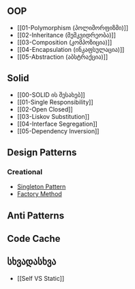 
## OOP
- [[01-Polymorphism (პოლიმორფიზმი)]]
- [[02-Inheritance (მემკვიდრეობა)]]
- [[03-Composition (კომპოზიცია)]] 
- [[04-Encapsulation (ინკაფსულაცია)]]
- [[05-Abstraction (აბსტრაქცია)]]

## Solid
- [[00-SOLID ის შესახებ]]
- [[01-Single Responsibility]]
- [[02-Open Closed]]
- [[03-Liskov Substitution]]
- [[04-Interface Segregation]]
- [[05-Dependency Inversion]]

## Design Patterns
### Creational
- [Singleton Pattern](Design-Patterns/01-Creational/01-Singleton.md)
- [Factory Method](Design-Patterns/01-Creational/02-Factory%20Method.md)


## Anti Patterns


## Code Cache

## სხვადასხვა

-  [[Self VS Static]]
